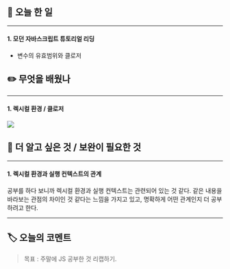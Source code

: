 ## 📅 오늘 한 일
---
#### 1. 모던 자바스크립트 튜토리얼 리딩
- 변수의 유효범위와 클로저

## ✏️ 무엇을 배웠나
---
#### 1. 렉시컬 환경 / 클로저
![](https://velog.velcdn.com/images/mkdavdi123/post/88e73ab3-786f-401d-ae68-e097b65c0ba7/image.jpg)

## 🔎 더 알고 싶은 것 / 보완이 필요한 것
---
#### 1. 렉시컬 환경과 실행 컨텍스트의 관계
공부를 하다 보니까 렉시컬 환경과 실행 컨텍스트는 관련되어 있는 것 같다. 같은 내용을 바라보는 관점의 차이인 것 같다는 느낌을 가지고 있고, 명확하게 어떤 관계인지 더 공부하려고 한다.

---
## 🏷️ 오늘의 코멘트
> 목표 : 주말에 JS 공부한 것 리캡하기.